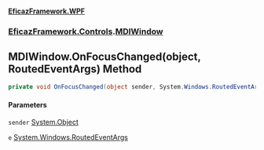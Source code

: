#### [EficazFramework.WPF](EficazFrameworkWPF.md 'EficazFramework WPF')
### [EficazFramework.Controls](EficazFrameworkWPF.md#EficazFramework.Controls 'EficazFramework.Controls').[MDIWindow](EficazFramework.Controls/MDIWindow.md 'EficazFramework.Controls.MDIWindow')

## MDIWindow.OnFocusChanged(object, RoutedEventArgs) Method

```csharp
private void OnFocusChanged(object sender, System.Windows.RoutedEventArgs e);
```
#### Parameters

<a name='EficazFramework.Controls.MDIWindow.OnFocusChanged(object,System.Windows.RoutedEventArgs).sender'></a>

`sender` [System.Object](https://docs.microsoft.com/en-us/dotnet/api/System.Object 'System.Object')

<a name='EficazFramework.Controls.MDIWindow.OnFocusChanged(object,System.Windows.RoutedEventArgs).e'></a>

`e` [System.Windows.RoutedEventArgs](https://docs.microsoft.com/en-us/dotnet/api/System.Windows.RoutedEventArgs 'System.Windows.RoutedEventArgs')